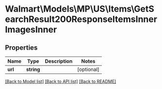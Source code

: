 # Walmart\Models\MP\US\Items\GetSearchResult200ResponseItemsInnerImagesInner

## Properties

Name | Type | Description | Notes
------------ | ------------- | ------------- | -------------
**url** | **string** |  | [optional]


[[Back to Model list]](./) [[Back to API list]](../../../../../README.md#supported-apis) [[Back to README]](../../../../../README.md)
